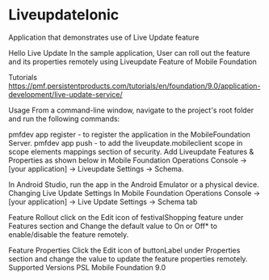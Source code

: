 # LiveupdateIonic

Application that demonstrates use of Live Update feature

Hello Live Update In the sample application, User can roll out the feature and its properties remotely using Liveupdate Feature of Mobile Foundation

Tutorials https://pmf.persistentproducts.com/tutorials/en/foundation/9.0/application-development/live-update-service/

Usage From a command-line window, navigate to the project's root folder and run the following commands:

pmfdev app register - to register the application in the MobileFoundation Server. pmfdev app push - to add the liveupdate.mobileclient scope in scope elements mappings section of security. Add Liveupdate Features & Properties as shown below in Mobile Foundation Operations Console → [your application] → Liveupdate Settings → Schema.

In Android Studio, run the app in the Android Emulator or a physical device. Changing Live Update Settings In Mobile Foundation Operations Console → [your application] → Live Update Settings → Schema tab

Feature Rollout click on the Edit icon of festivalShopping feature under Features section and Change the default value to On or Off* to enable/disable the feature remotely.

Feature Properties Click the Edit icon of buttonLabel under Properties section and change the value to update the feature properties remotely. Supported Versions PSL Mobile Foundation 9.0